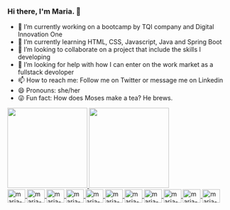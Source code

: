 

### Hi there, I'm Maria. 👋

- 🔭 I’m currently working on a bootcamp by TQI company and Digital Innovation One 
- 🌱 I’m currently learning HTML, CSS, Javascript, Java and Spring Boot
- 👯 I’m looking to collaborate on a project that include the skills I developing 
- 🤔 I’m looking for help with how I can enter on the work market as a fullstack devoloper
- 📫 How to reach me: Follow me on Twitter or message me on Linkedin
- 😄 Pronouns: she/her
- 😜 Fun fact: How does Moses make a tea? He brews. 

<div>
  <a href="https://www.beacons.ai/mariacarolbandeira7"/>
    <img height="180em" src="https://github-readme-stats.vercel.app/api?username=mariacarolbandeira7&theme=buefy&show_icons=true"/>
    <img height="180em" src="https://github-readme-stats.vercel.app/api/top-langs/?username=mariacarolbandeira7&layout=compact&langs_count=16&theme=buefy"/>
</div>

<div>
   <img align="center" alt="maria-html" height="30" width="40" src="https://cdn.jsdelivr.net/gh/devicons/devicon/icons/html5/html5-original.svg"/>
   <img align="center" alt="maria-css" height="30" width="40" src="https://cdn.jsdelivr.net/gh/devicons/devicon/icons/css3/css3-original.svg"/>
   <img align="center" alt="maria-bs" height="30" width="40" src="https://cdn.jsdelivr.net/gh/devicons/devicon/icons/bootstrap/bootstrap-original.svg" />
   <img align="center" alt="maria-js" height="30" width="40" src="https://cdn.jsdelivr.net/gh/devicons/devicon/icons/javascript/javascript-original.svg"/>
   <img align="center" alt="maria-ts" height="30" width="40" src="https://cdn.jsdelivr.net/gh/devicons/devicon/icons/typescript/typescript-original.svg"/>
   <img align="center" alt="maria-ang" height="30" width="40" src="https://cdn.jsdelivr.net/gh/devicons/devicon/icons/angularjs/angularjs-original.svg" /> 
   <img align="center" alt="maria-react" height="30" width="40" src="https://cdn.jsdelivr.net/gh/devicons/devicon/icons/react/react-original.svg" />
   <img align="center" alt="maria-java" height="30" width="40" src="https://cdn.jsdelivr.net/gh/devicons/devicon/icons/java/java-original.svg" />
   <img align="center" alt="maria-spring" height="30" width="40" src="https://cdn.jsdelivr.net/gh/devicons/devicon/icons/spring/spring-original.svg" />
   <img align="center" alt="maria-ubuntu" height="30" width="40" src="https://cdn.jsdelivr.net/gh/devicons/devicon/icons/ubuntu/ubuntu-plain.svg" />
   <img align="center" alt="maria-docker" height="30" width="40" src="https://cdn.jsdelivr.net/gh/devicons/devicon/icons/docker/docker-original.svg" /> 
</div>
  
##


